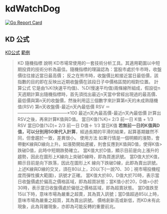 # kdWatchDog

[![Go Report Card](https://goreportcard.com/badge/github.com/petershen0307/kdWatchDog)](https://goreportcard.com/report/github.com/petershen0307/kdWatchDog)

## KD 公式
[KD公式](https://www.ezchart.com.tw/inds.php?IND=KD)
[範例](http://yhhuang1966.blogspot.com/2015/02/kd.html)
>KD 隨機指標
>說明	KD市場常使用的一套技術分析工具。其適用範圍以中短期投資的技術分析為最佳。隨機指標的理論認為：當股市處於牛市時，收盤價往往接近當日最高價； 反之在熊市時，收盤價比較接近當日最低價，該指數的目的即在反映出近期收盤價在該段日子中價格區間的相對位置。
>計算公式
>它是由%K(快速平均值)、%D(慢速平均值)兩條線所組成，假設從n天週期計算出隨機指標時，首先須找出最近n天當中曾經出現過的最高價、最低價與第n天的收盤價，然後利用這三個數字來計算第n天的未成熟隨機值(RSV)
>         第n天收盤價-最近n天內最低價
>RSV ＝────────────────×100
>      最近n天內最高價-最近n天內最低價
>計算出RSV之後，再來計算K值與D值。
>當日K值(%K)= 2/3 前一日 K值 + 1/3 RSV
>當日D值(%D)= 2/3 前一日 D值＋ 1/3 當日K值
>**若無前一日的K值與D值，可以分別用50來代入計算**，經過長期的平滑的結果，起算基期雖然不同，但會趨於一致，差異很小。
>使用方法
>如果行情是一個明顯的漲勢，會帶動K線與D線向上升。如漲勢開始遲緩，則會反應到K值與D值，使得K值>跌破D值，此時中短期跌勢確立。
>當K值大於D值，顯示目前是向上漲升的趨勢，因此在圖形上K線向上突破D線時，即為買進訊號。
>當D值大於K值，顯示目前是向下跌落，因此在圖形上K 線向下跌破D線，此即為賣出訊號。
>上述K線與D線的交叉，須在80以上，20以下(一說70、30；視市場投機程度而彈性擴大範圍)，訊號才正確。
>當K值大於80，D值大於70時，表示當日收盤價處於偏高之價格區域，即為超買狀態；當K值小於20，D值>小於30時，表示當日收盤價處於偏低之價格區域，即為超賣狀態。
>當D值跌至15以下時，意味市場為嚴重之超賣，其為買入訊號；當D值超過85以上時，意味市場為嚴重之超買，其為賣出訊號。
>價格創新高或新低，而KD未有此現象，此為背離現象，亦即為可能反轉的重要前兆。
